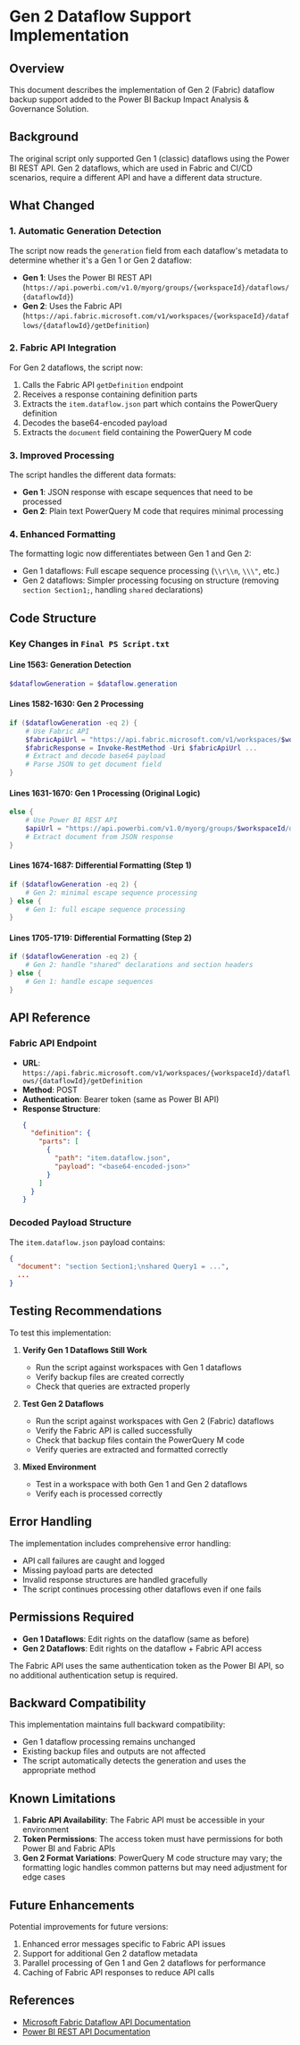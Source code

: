 # Gen 2 Dataflow Support Implementation

## Overview
This document describes the implementation of Gen 2 (Fabric) dataflow backup support added to the Power BI Backup Impact Analysis & Governance Solution.

## Background
The original script only supported Gen 1 (classic) dataflows using the Power BI REST API. Gen 2 dataflows, which are used in Fabric and CI/CD scenarios, require a different API and have a different data structure.

## What Changed

### 1. Automatic Generation Detection
The script now reads the `generation` field from each dataflow's metadata to determine whether it's a Gen 1 or Gen 2 dataflow:
- **Gen 1**: Uses the Power BI REST API (`https://api.powerbi.com/v1.0/myorg/groups/{workspaceId}/dataflows/{dataflowId}`)
- **Gen 2**: Uses the Fabric API (`https://api.fabric.microsoft.com/v1/workspaces/{workspaceId}/dataflows/{dataflowId}/getDefinition`)

### 2. Fabric API Integration
For Gen 2 dataflows, the script now:
1. Calls the Fabric API `getDefinition` endpoint
2. Receives a response containing definition parts
3. Extracts the `item.dataflow.json` part which contains the PowerQuery definition
4. Decodes the base64-encoded payload
5. Extracts the `document` field containing the PowerQuery M code

### 3. Improved Processing
The script handles the different data formats:
- **Gen 1**: JSON response with escape sequences that need to be processed
- **Gen 2**: Plain text PowerQuery M code that requires minimal processing

### 4. Enhanced Formatting
The formatting logic now differentiates between Gen 1 and Gen 2:
- Gen 1 dataflows: Full escape sequence processing (`\\r\\n`, `\\\"`, etc.)
- Gen 2 dataflows: Simpler processing focusing on structure (removing `section Section1;`, handling `shared` declarations)

## Code Structure

### Key Changes in `Final PS Script.txt`

#### Line 1563: Generation Detection
```powershell
$dataflowGeneration = $dataflow.generation
```

#### Lines 1582-1630: Gen 2 Processing
```powershell
if ($dataflowGeneration -eq 2) {
    # Use Fabric API
    $fabricApiUrl = "https://api.fabric.microsoft.com/v1/workspaces/$workspaceId/dataflows/$dataflowId/getDefinition"
    $fabricResponse = Invoke-RestMethod -Uri $fabricApiUrl ...
    # Extract and decode base64 payload
    # Parse JSON to get document field
}
```

#### Lines 1631-1670: Gen 1 Processing (Original Logic)
```powershell
else {
    # Use Power BI REST API
    $apiUrl = "https://api.powerbi.com/v1.0/myorg/groups/$workspaceId/dataflows/$dataflowId"
    # Extract document from JSON response
}
```

#### Lines 1674-1687: Differential Formatting (Step 1)
```powershell
if ($dataflowGeneration -eq 2) {
    # Gen 2: minimal escape sequence processing
} else {
    # Gen 1: full escape sequence processing
}
```

#### Lines 1705-1719: Differential Formatting (Step 2)
```powershell
if ($dataflowGeneration -eq 2) {
    # Gen 2: handle "shared" declarations and section headers
} else {
    # Gen 1: handle escape sequences
}
```

## API Reference

### Fabric API Endpoint
- **URL**: `https://api.fabric.microsoft.com/v1/workspaces/{workspaceId}/dataflows/{dataflowId}/getDefinition`
- **Method**: POST
- **Authentication**: Bearer token (same as Power BI API)
- **Response Structure**:
  ```json
  {
    "definition": {
      "parts": [
        {
          "path": "item.dataflow.json",
          "payload": "<base64-encoded-json>"
        }
      ]
    }
  }
  ```

### Decoded Payload Structure
The `item.dataflow.json` payload contains:
```json
{
  "document": "section Section1;\nshared Query1 = ...",
  ...
}
```

## Testing Recommendations

To test this implementation:

1. **Verify Gen 1 Dataflows Still Work**
   - Run the script against workspaces with Gen 1 dataflows
   - Verify backup files are created correctly
   - Check that queries are extracted properly

2. **Test Gen 2 Dataflows**
   - Run the script against workspaces with Gen 2 (Fabric) dataflows
   - Verify the Fabric API is called successfully
   - Check that backup files contain the PowerQuery M code
   - Verify queries are extracted and formatted correctly

3. **Mixed Environment**
   - Test in a workspace with both Gen 1 and Gen 2 dataflows
   - Verify each is processed correctly

## Error Handling

The implementation includes comprehensive error handling:
- API call failures are caught and logged
- Missing payload parts are detected
- Invalid response structures are handled gracefully
- The script continues processing other dataflows even if one fails

## Permissions Required

- **Gen 1 Dataflows**: Edit rights on the dataflow (same as before)
- **Gen 2 Dataflows**: Edit rights on the dataflow + Fabric API access

The Fabric API uses the same authentication token as the Power BI API, so no additional authentication setup is required.

## Backward Compatibility

This implementation maintains full backward compatibility:
- Gen 1 dataflow processing remains unchanged
- Existing backup files and outputs are not affected
- The script automatically detects the generation and uses the appropriate method

## Known Limitations

1. **Fabric API Availability**: The Fabric API must be accessible in your environment
2. **Token Permissions**: The access token must have permissions for both Power BI and Fabric APIs
3. **Gen 2 Format Variations**: PowerQuery M code structure may vary; the formatting logic handles common patterns but may need adjustment for edge cases

## Future Enhancements

Potential improvements for future versions:
1. Enhanced error messages specific to Fabric API issues
2. Support for additional Gen 2 dataflow metadata
3. Parallel processing of Gen 1 and Gen 2 dataflows for performance
4. Caching of Fabric API responses to reduce API calls

## References

- [Microsoft Fabric Dataflow API Documentation](https://learn.microsoft.com/en-us/rest/api/fabric/dataflow/items/get-dataflow-definition)
- [Power BI REST API Documentation](https://learn.microsoft.com/en-us/rest/api/power-bi/)
